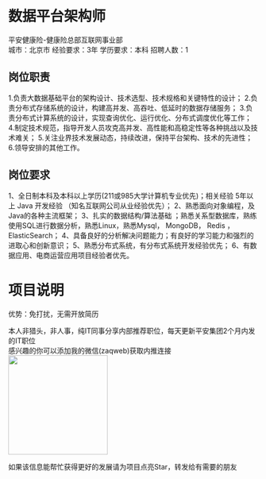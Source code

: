 # 数据平台架构师
平安健康险-健康险总部互联网事业部  
城市：北京市 经验要求：3年 学历要求：本科  招聘人数：1

## 岗位职责
1.负责大数据基础平台的架构设计、技术选型、技术规格和关键特性的设计；
   2.负责分布式存储系统的设计，构建高并发、高吞吐、低延时的数据存储服务；
   3.负责分布式计算系统的设计，实现查询优化、运行优化、分布式调度优化等工作；
   4.制定技术规范，指导开发人员攻克高并发、高性能和高稳定性等各种挑战以及技术难关；
   5.关注业界技术发展动态，持续改进，保持平台架构、技术的先进性；
   6.领导安排的其他工作。

## 岗位要求
1、全日制本科及本科以上学历(211或985大学计算机专业优先)；相关经验 5年以上 Java 开发经验 （知名互联网公司从业经验优先）；
   2、熟悉面向对象编程，及Java的各种主流框架；
   3、扎实的数据结构/算法基础 ；熟悉关系型数据库，熟练使用SQL进行数据分析，熟悉Linux，熟悉Mysql， MongoDB， Redis ，ElasticSearch；
   4、具备良好的分析解决问题能力；有良好的学习能力和强烈的进取心和创新意识；
   5、熟悉分布式系统，有分布式系统开发经验优先；
   6、有数据应用、电商运营应用项目经验者优先。

# 项目说明

优势：免打扰，无需开放简历

本人非猎头，非人事，纯IT同事分享内部推荐职位，每天更新平安集团2个月内发的IT职位  
感兴趣的你可以添加我的微信(zaqweb)获取内推连接  
<img src="https://github.com/zaqweb/PA-IT-JOBS/blob/master/WechatICode.jpeg"  height="200" width="200">

如果该信息能帮忙获得更好的发展请为项目点亮Star，转发给有需要的朋友




